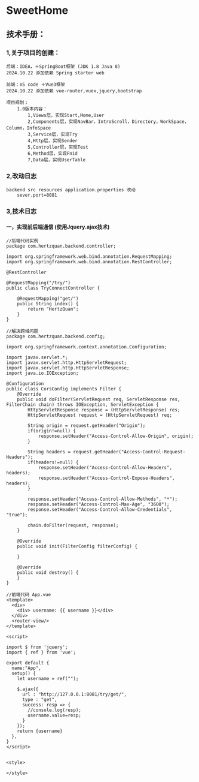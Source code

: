 # SweetHome

## 技术手册：

### 1,关于项目的创建：
    后端：IDEA，＋SpringBoot框架 (JDK 1.8 Java 8)
    2024.10.22 添加依赖 Spring starter web

    前端：VS code ＋Vue3框架
    2024.10.22 添加依赖 vue-router,vuex,jquery,bootstrap

    项目规划；
        1.0版本内容：
            1,Views层，实现Start,Home,User
            2,Components层，实现NavBar，IntroScroll，Directory，WorkSpace，Column，InfoSpace
            3,Service层，实现Try
            4,Http层，实现Sender
            5,Controller层，实现Test
            6,Method层，实现Fnid
            7,Data层，实现UserTable
### 2,改动日志
    backend src resources application.properties 改动
        sever.port=8081


### 3,技术日志
#### 一，实现前后端通信 (使用Jquery.ajax技术)

```
//后端代码实例
package com.hertzquan.backend.controller;

import org.springframework.web.bind.annotation.RequestMapping;
import org.springframework.web.bind.annotation.RestController;

@RestController

@RequestMapping("/try/")
public class TryConnectController {

    @RequestMapping("get/")
    public String index() {
        return "HertzQuan";
    }
}

```
```
//解决跨域问题
package com.hertzquan.backend.config;

import org.springframework.context.annotation.Configuration;

import javax.servlet.*;
import javax.servlet.http.HttpServletRequest;
import javax.servlet.http.HttpServletResponse;
import java.io.IOException;

@Configuration
public class CorsConfig implements Filter {
    @Override
    public void doFilter(ServletRequest req, ServletResponse res, FilterChain chain) throws IOException, ServletException {
        HttpServletResponse response = (HttpServletResponse) res;
        HttpServletRequest request = (HttpServletRequest) req;

        String origin = request.getHeader("Origin");
        if(origin!=null) {
            response.setHeader("Access-Control-Allow-Origin", origin);
        }

        String headers = request.getHeader("Access-Control-Request-Headers");
        if(headers!=null) {
            response.setHeader("Access-Control-Allow-Headers", headers);
            response.setHeader("Access-Control-Expose-Headers", headers);
        }

        response.setHeader("Access-Control-Allow-Methods", "*");
        response.setHeader("Access-Control-Max-Age", "3600");
        response.setHeader("Access-Control-Allow-Credentials", "true");

        chain.doFilter(request, response);
    }

    @Override
    public void init(FilterConfig filterConfig) {

    }

    @Override
    public void destroy() {
    }
}
```
```
//前端代码 App.vue
<template>
  <div>
    <div> username: {{ username }}</div>
  </div>
  <router-view/>
</template>

<script>

import $ from 'jquery';
import { ref } from 'vue';

export default {
  name:"App",
  setup() {
    let username = ref("");

    $.ajax({
      url : "http://127.0.0.1:8081/try/get/",
      type : "get",
      success: resp => {
        //console.log(resp);
        username.value=resp;
      }
    });
    return {username}
  },
}
</script>


<style>

</style>

```


